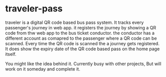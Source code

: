 # traveler-pass
traveler is a digital QR code based bus pass system.
It tracks every passenger's journey in web app.
it registers the journey by showing a QR code from thw web app to the bus ticket conductor.
the conductor has a different account as comapred to the passenger where a QR code can be scanned.
Every time the QR code is scanned the a journey gets registered.
It does show the expiry date of the QR code based pass on the home page itself.


You might like the idea behind it.
Currently busy with other projects, But will work on it someday and complete it.
